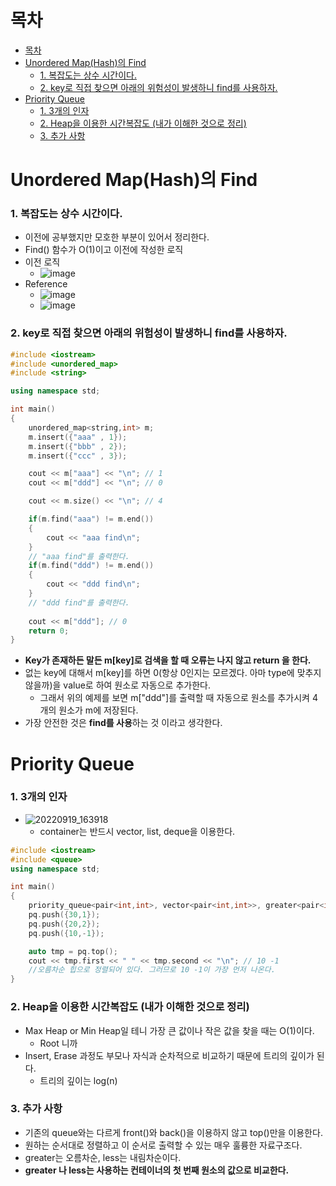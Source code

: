 # 목차
- [목차](#목차)
- [Unordered Map(Hash)의 Find](#unordered-maphash의-find)
    - [1. 복잡도는 상수 시간이다.](#1-복잡도는-상수-시간이다)
    - [2. key로 직접 찾으면 아래의 위험성이 발생하니 find를 사용하자.](#2-key로-직접-찾으면-아래의-위험성이-발생하니-find를-사용하자)
- [Priority Queue](#priority-queue)
    - [1. 3개의 인자](#1-3개의-인자)
    - [2. Heap을 이용한 시간복잡도 (내가 이해한 것으로 정리)](#2-heap을-이용한-시간복잡도-내가-이해한-것으로-정리)
    - [3. 추가 사항](#3-추가-사항)

# Unordered Map(Hash)의 Find
### 1. 복잡도는 상수 시간이다.
- 이전에 공부했지만 모호한 부분이 있어서 정리한다.
- Find() 함수가 O(1)이고 이전에 작성한 로직
- 이전 로직
  - ![image](https://user-images.githubusercontent.com/55792986/187898039-f773c236-2a39-44f2-80ad-bfdef0d656e8.png)
- Reference
  - ![image](https://user-images.githubusercontent.com/55792986/187898202-b5550d17-4218-42c3-ab21-28e041bd2dc4.png)
  - ![image](https://user-images.githubusercontent.com/55792986/187898248-5efb5cab-9dcf-4087-b37e-486c1bd4940e.png)
### 2. key로 직접 찾으면 아래의 위험성이 발생하니 find를 사용하자.
~~~c++
#include <iostream>
#include <unordered_map>
#include <string>

using namespace std;

int main()
{
    unordered_map<string,int> m;
    m.insert({"aaa" , 1});
    m.insert({"bbb" , 2});
    m.insert({"ccc" , 3});

    cout << m["aaa"] << "\n"; // 1
    cout << m["ddd"] << "\n"; // 0

    cout << m.size() << "\n"; // 4

    if(m.find("aaa") != m.end())
    {
        cout << "aaa find\n";
    }
    // "aaa find"를 출력한다.
    if(m.find("ddd") != m.end())
    {
        cout << "ddd find\n";
    }
    // "ddd find"를 출력한다.
    
    cout << m["ddd"]; // 0
    return 0;
}
~~~
- **Key가 존재하든 말든 m[key]로 검색을 할 때 오류는 나지 않고 return 을 한다.**
- 없는 key에 대해서 m[key]를 하면 0(항상 0인지는 모르겠다. 아마 type에 맞추지 않을까)을 value로 하여 원소로 자동으로 추가한다.
  - 그래서 위의 예제를 보면 m["ddd"]를 출력할 때 자동으로 원소를 추가시켜 4개의 원소가 m에 저장된다.
- 가장 안전한 것은 **find를 사용**하는 것 이라고 생각한다. 

# Priority Queue
### 1. 3개의 인자
- ![20220919_163918](https://user-images.githubusercontent.com/55792986/190970634-22ddbf4c-b10f-4dad-9963-54694aa11d5e.png)
  - container는 반드시 vector, list, deque을 이용한다.
~~~c++
#include <iostream>
#include <queue>
using namespace std;

int main()
{
    priority_queue<pair<int,int>, vector<pair<int,int>>, greater<pair<int,int>>> pq;
    pq.push({30,1});
    pq.push({20,2});
    pq.push({10,-1});

    auto tmp = pq.top();
    cout << tmp.first << " " << tmp.second << "\n"; // 10 -1
    //오름차순 힙으로 정렬되어 있다. 그러므로 10 -1이 가장 먼저 나온다.
}
~~~
### 2. Heap을 이용한 시간복잡도 (내가 이해한 것으로 정리)
- Max Heap or Min Heap일 테니 가장 큰 값이나 작은 값을 찾을 때는 O(1)이다.
  - Root 니까
- Insert, Erase 과정도 부모나 자식과 순차적으로 비교하기 때문에 트리의 깊이가 된다.
  - 트리의 깊이는 log(n)

### 3. 추가 사항
- 기존의 queue와는 다르게 front()와 back()을 이용하지 않고 top()만을 이용한다.
- 원하는 순서대로 정렬하고 이 순서로 출력할 수 있는 매우 훌륭한 자료구조다.
- greater는 오름차순, less는 내림차순이다.
- **greater 나 less는 사용하는 컨테이너의 첫 번째 원소의 값으로 비교한다.**

